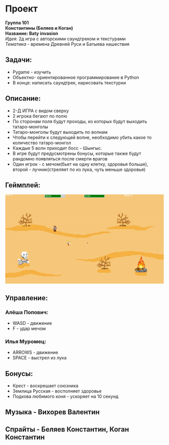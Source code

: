 # **Проект**
**Группа 101  
Константины (Беляев и Коган)**  
**Название: Baty invasion**  
*Идея*: 2д игра с авторскими саундтреком и текстурами  
*Тематика* - времена Древней Руси и Батыева нашествия

## Задачи:
* Pygame - изучить
* Объектно- ориентированное программирование в Python
* В конце: написать саундтрек, нарисовать текстурки

## Описание:
* 2-Д ИГРА с видом сверху
* 2 игрока бегают по полю
* По сторонам поля будут проходы, из которых будут выходить татаро-монголы
* Татаро-монголы будут выходить по волнам
* Чтобы перейти к следующей волне, необходимо убить какое то количество татаро-монгол
* Каждые 5 волн приходит босс - Шынгыс.
* В игре будут предусмотрены бонусы, которые также будут рандомно появляться после смерти врагов
* Один игрок - с мечом(бьет на одну клетку, здоровья больше), второй - лучник(стреляет по из лука, чуть меньше здоровья)


## Геймплей:
![](preview.gif)

## Управление:
### Алёша Попович:
* WASD - движение
* F - удар мечом
### Илья Муромец:
* ARROWS - движение
* SPACE - выстрел из лука

## Бонусы:
* Крест - воскрешает союзника
* Землица Русская - восполняет здоровье
* Подкова любимого коня - ускоряет на 10 секунд


## Музыка - Вихорев Валентин

## Спрайты - Беляев Константин, Коган Константин
